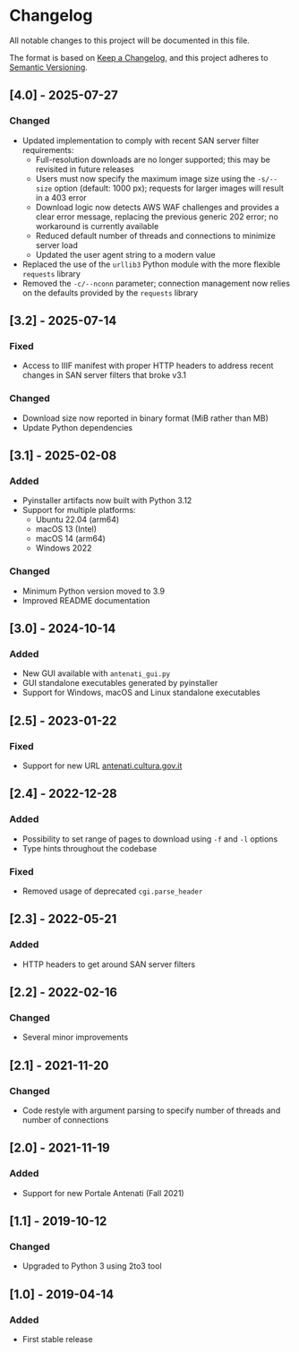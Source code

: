 # Changelog

All notable changes to this project will be documented in this file.

The format is based on [Keep a Changelog](https://keepachangelog.com/en/1.0.0/),
and this project adheres to [Semantic Versioning](https://semver.org/spec/v2.0.0.html).

## [4.0] - 2025-07-27

### Changed
- Updated implementation to comply with recent SAN server filter requirements:
  - Full-resolution downloads are no longer supported; this may be revisited in future releases
  - Users must now specify the maximum image size using the `-s/--size` option (default: 1000 px); requests for larger images will result in a 403 error
  - Download logic now detects AWS WAF challenges and provides a clear error message, replacing the previous generic 202 error; no workaround is currently available
  - Reduced default number of threads and connections to minimize server load
  - Updated the user agent string to a modern value
- Replaced the use of the `urllib3` Python module with the more flexible `requests` library
- Removed the `-c/--nconn` parameter; connection management now relies on the defaults provided by the `requests` library

## [3.2] - 2025-07-14

### Fixed
- Access to IIIF manifest with proper HTTP headers to address recent changes in SAN server filters that broke v3.1

### Changed
- Download size now reported in binary format (MiB rather than MB)
- Update Python dependencies

## [3.1] - 2025-02-08

### Added
- Pyinstaller artifacts now built with Python 3.12
- Support for multiple platforms:
  - Ubuntu 22.04 (arm64)
  - macOS 13 (Intel)
  - macOS 14 (arm64)
  - Windows 2022

### Changed
- Minimum Python version moved to 3.9
- Improved README documentation

## [3.0] - 2024-10-14

### Added
- New GUI available with `antenati_gui.py`
- GUI standalone executables generated by pyinstaller
- Support for Windows, macOS and Linux standalone executables

## [2.5] - 2023-01-22

### Fixed
- Support for new URL [antenati.cultura.gov.it](https://antenati.cultura.gov.it/)

## [2.4] - 2022-12-28

### Added
- Possibility to set range of pages to download using `-f` and `-l` options
- Type hints throughout the codebase

### Fixed
- Removed usage of deprecated `cgi.parse_header`

## [2.3] - 2022-05-21

### Added
- HTTP headers to get around SAN server filters

## [2.2] - 2022-02-16

### Changed
- Several minor improvements

## [2.1] - 2021-11-20

### Changed
- Code restyle with argument parsing to specify number of threads and number of connections

## [2.0] - 2021-11-19

### Added
- Support for new Portale Antenati (Fall 2021)

## [1.1] - 2019-10-12

### Changed
- Upgraded to Python 3 using 2to3 tool

## [1.0] - 2019-04-14

### Added
- First stable release